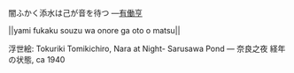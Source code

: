 闇ふかく添水は己が音を待つ
—[有働亨](https://ja.wikipedia.org/wiki/有働亨)

||yami fukaku souzu wa onore ga oto o matsu||

浮世絵: Tokuriki Tomikichiro, Nara at Night- Sarusawa Pond — 奈良之夜 経年の状態, ca 1940